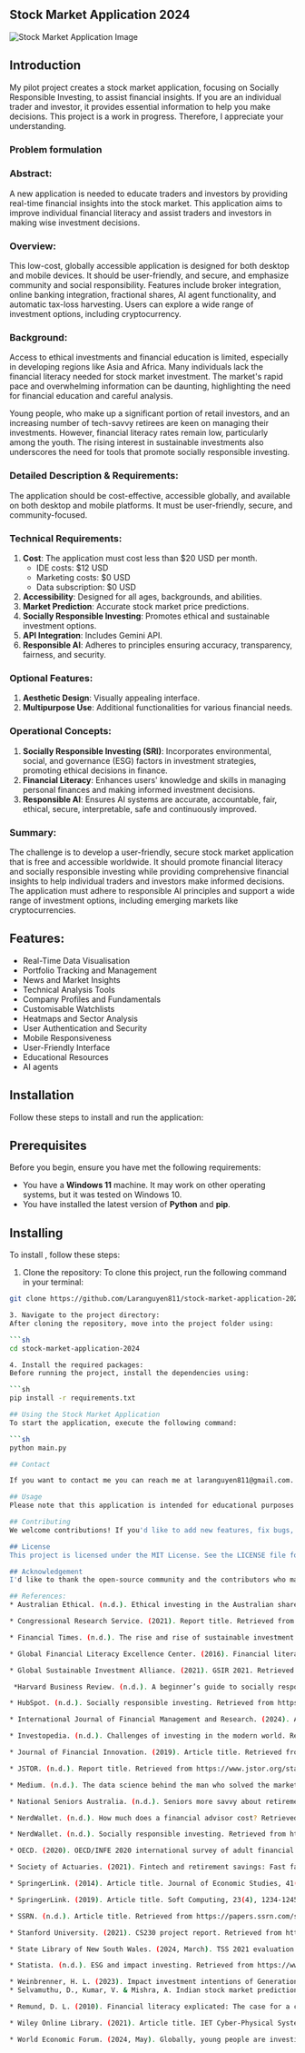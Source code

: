 ## Stock Market Application 2024
![Stock Market Application Image](https://github.com/Laranguyen811/stock-market-application-2024/assets/36720666/d68560b1-4495-403f-913b-75a537ac4340)

## Introduction
My pilot project creates a stock market application, focusing on Socially Responsible Investing, to assist financial insights. If you are an individual trader and investor, it provides essential information to help you make decisions. This project is a work in progress. Therefore, I appreciate your understanding. 
### Problem formulation
### Abstract:
A new application is needed to educate traders and investors by providing real-time financial insights into the stock market. This application aims to improve individual financial literacy and assist traders and investors in making wise investment decisions.

### Overview:
This low-cost, globally accessible application is designed for both desktop and mobile devices. It should be user-friendly, and secure, and emphasize community and social responsibility. Features include broker integration, online banking integration, fractional shares, AI agent functionality, and automatic tax-loss harvesting. Users can explore a wide range of investment options, including cryptocurrency.

### Background:
Access to ethical investments and financial education is limited, especially in developing regions like Asia and Africa. Many individuals lack the financial literacy needed for stock market investment. The market's rapid pace and overwhelming information can be daunting, highlighting the need for financial education and careful analysis.

Young people, who make up a significant portion of retail investors, and an increasing number of tech-savvy retirees are keen on managing their investments. However, financial literacy rates remain low, particularly among the youth. The rising interest in sustainable investments also underscores the need for tools that promote socially responsible investing.

### Detailed Description & Requirements:
The application should be cost-effective, accessible globally, and available on both desktop and mobile platforms. It must be user-friendly, secure, and community-focused.


### Technical Requirements:
1. **Cost**: The application must cost less than $20 USD per month.
   - IDE costs: $12 USD
   - Marketing costs: $0 USD
   - Data subscription: $0 USD
2. **Accessibility**: Designed for all ages, backgrounds, and abilities.
3. **Market Prediction**: Accurate stock market price predictions.
4. **Socially Responsible Investing**: Promotes ethical and sustainable investment options.
5. **API Integration**: Includes Gemini API.
6. **Responsible AI**: Adheres to principles ensuring accuracy, transparency, fairness, and security.

### Optional Features:
1. **Aesthetic Design**: Visually appealing interface.
2. **Multipurpose Use**: Additional functionalities for various financial needs.

### Operational Concepts:
1. **Socially Responsible Investing (SRI)**: Incorporates environmental, social, and governance (ESG) factors in investment strategies, promoting ethical decisions in finance.
2. **Financial Literacy**: Enhances users' knowledge and skills in managing personal finances and making informed investment decisions.
3. **Responsible AI**: Ensures AI systems are accurate, accountable, fair, ethical, secure, interpretable, safe and continuously improved.

### Summary:
The challenge is to develop a user-friendly, secure stock market application that is free and accessible worldwide. It should promote financial literacy and socially responsible investing while providing comprehensive financial insights to help individual traders and investors make informed decisions. The application must adhere to responsible AI principles and support a wide range of investment options, including emerging markets like cryptocurrencies.

## Features:
* Real-Time Data Visualisation
* Portfolio Tracking and Management
* News and Market Insights
* Technical Analysis Tools
* Company Profiles and Fundamentals
* Customisable Watchlists
* Heatmaps and Sector Analysis
* User Authentication and Security
* Mobile Responsiveness
* User-Friendly Interface
* Educational Resources
* AI agents
  
## Installation
Follow these steps to install and run the application:

## Prerequisites
Before you begin, ensure you have met the following requirements:

- You have a **Windows 11** machine. It may work on other operating systems, but it was tested on Windows 10.
- You have installed the latest version of **Python** and **pip**.

## Installing <Your Application>
To install <Your Application>, follow these steps:

1. Clone the repository:
To clone this project, run the following command in your terminal:

```sh
git clone https://github.com/Laranguyen811/stock-market-application-2024.git

3. Navigate to the project directory:
After cloning the repository, move into the project folder using:

```sh
cd stock-market-application-2024

4. Install the required packages:
Before running the project, install the dependencies using:

```sh
pip install -r requirements.txt

## Using the Stock Market Application
To start the application, execute the following command:

```sh
python main.py

## Contact

If you want to contact me you can reach me at laranguyen811@gmail.com.

## Usage
Please note that this application is intended for educational purposes only. Always do your own research before making any investment decisions.

## Contributing
We welcome contributions! If you'd like to add new features, fix bugs, or improve documentation, please follow our contribution guidelines (https://github.com/Laranguyen811/stock-market-application-2024/blob/master/README.md).

## License
This project is licensed under the MIT License. See the LICENSE file for details.

## Acknowledgement
I'd like to thank the open-source community and the contributors who made this application possible. 

## References:
* Australian Ethical. (n.d.). Ethical investing in the Australian share market. Retrieved from https://www.australianethical.com.au/blog/ethical-investing-in-the-australian-share-market/

* Congressional Research Service. (2021). Report title. Retrieved from https://crsreports.congress.gov/product/pdf/R/R46941

* Financial Times. (n.d.). The rise and rise of sustainable investment. Retrieved from https://www.ft.com/partnercontent/london-stock-exchange-group/the-rise-and-rise-of-sustainable-investment.html

* Global Financial Literacy Excellence Center. (2016). Financial literacy report. Retrieved from https://gflec.org/wp-content/uploads/2015/11/3313-Finlit_Report_FINAL-5.11.16.pdf

* Global Sustainable Investment Alliance. (2021). GSIR 2021. Retrieved from https://www.gsi-alliance.org/wp-content/uploads/2021/08/GSIR-20201.pdf

 *Harvard Business Review. (n.d.). A beginner’s guide to socially responsible investing. Retrieved from https://hbr.org/2024/01/a-beginners-guide-to-socially-responsible-investing

* HubSpot. (n.d.). Socially responsible investing. Retrieved from https://blog.hubspot.com/sales/socially-responsible-investing

* International Journal of Financial Management and Research. (2024). Article title. Retrieved from https://www.ijfmr.com/papers/2024/1/12383.pdf

* Investopedia. (n.d.). Challenges of investing in the modern world. Retrieved from https://www.investopedia.com/articles/basics/12/challenges-investing-modern-world.asp

* Journal of Financial Innovation. (2019). Article title. Retrieved from https://jfin-swufe.springeropen.com/articles/10.1186/s40854-019-0131-7

* JSTOR. (n.d.). Report title. Retrieved from https://www.jstor.org/stable/resrep52982.7?seq=1

* Medium. (n.d.). The data science behind the man who solved the market. Retrieved from https://medium.com/swlh/the-data-science-behind-the-man-who-solved-the-market-1398ed6ed35e

* National Seniors Australia. (n.d.). Seniors more savvy about retirement income. Retrieved from https://nationalseniors.com.au/research/finances/seniors-more-savvy-about-retirement-income

* NerdWallet. (n.d.). How much does a financial advisor cost? Retrieved from https://www.nerdwallet.com/article/investing/how-much-does-a-financial-advisor-cost

* NerdWallet. (n.d.). Socially responsible investing. Retrieved from https://www.nerdwallet.com/article/investing/socially-responsible-investing

* OECD. (2020). OECD/INFE 2020 international survey of adult financial literacy. Retrieved from https://www.oecd.org/financial/education/oecd-infe-2020-international-survey-of-adult-financial-literacy.pdf

* Society of Actuaries. (2021). Fintech and retirement savings: Fast facts. Retrieved from https://www.soa.org/globalassets/assets/files/resources/research-report/2021/fintech-retirement-savings-fast-facts.pdf

* SpringerLink. (2014). Article title. Journal of Economic Studies, 41(2), 123-145. Retrieved from https://link.springer.com/article/10.1007/s40685-014-0015-7

* SpringerLink. (2019). Article title. Soft Computing, 23(4), 1234-1245. Retrieved from https://link.springer.com/article/10.1007/s00500-019-04347-y

* SSRN. (n.d.). Article title. Retrieved from https://papers.ssrn.com/sol3/papers.cfm?abstract_id=3467644

* Stanford University. (2021). CS230 project report. Retrieved from https://cs230.stanford.edu/projects_spring_2021/reports/74.pdf

* State Library of New South Wales. (2024, March). TSS 2021 evaluation final report. Retrieved from https://pls.sl.nsw.gov.au/sites/default/files/2024-03/tss_2021_evaluation_final_report_2021-06-08.pdf

* Statista. (n.d.). ESG and impact investing. Retrieved from https://www.statista.com/topics/7463/esg-and-impact-investing/#topicOverview

* Weinbrenner, H. L. (2023). Impact investment intentions of Generation Z: Exploring the factors that drive young private investors to decide for environmental, social, and governance (ESG) funds (Master’s thesis, Universitat de Barcelona). Dipòsit Digital de la Universitat de Barcelona. https://diposit.ub.edu/dspace/handle/2445/201365
* Selvamuthu, D., Kumar, V. & Mishra, A. Indian stock market prediction using artificial neural networks on tick data. Financ Innov 5, 16 (2019). https://doi.org/10.1186/s40854-019-0131-7

* Remund, D. L. (2010). Financial literacy explicated: The case for a clearer definition in an increasingly complex economy. Journal of Consumer Affairs, 44(2), 276-295. https://doi.org/10.1111/j.1745-6606.2010.01169.x

* Wiley Online Library. (2021). Article title. IET Cyber-Physical Systems: Theory & Applications, 6(2), 123-134. Retrieved from https://ietresearch.onlinelibrary.wiley.com/doi/epdf/10.1049/cit2.12059

* World Economic Forum. (2024, May). Globally, young people are investing more than ever, but do they have the best tools to do so? Retrieved from https://www.weforum.org/agenda/2024/05/globally-young-people-are-investing-more-than-ever-but-do-they-have-the-best-tools-to-do-so/
